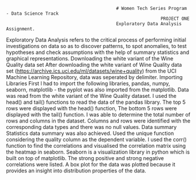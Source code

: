                                               # Women Tech Series Program - Data Science Track
                                                               PROJECT ONE
                                              Exploratory Data Analysis Assignment.
Exploratory Data Analysis refers to the critical process of performing initial investigations on data so as to discover patterns, to spot anomalies, to test hypotheses and check assumptions with the help of summary statistics and graphical representations.
                               Downloading the white variant of the Wine Quality data set
After downloading the white variant of Wine Quality data set (https://archive.ics.uci.edu/ml/datasets/wine+quality) from the UCI Machine Learning Repository, data was seperated by delimiter.
                               Importing Libraries
First l had to import the following libraries, pandas, numpy, seaborn, matplotlib - the pyplot was also imported from the matplotlib.
Data was read from the white variant of the Wine Quality dataset.
I used the head() and tail() functions to read the data of the pandas library. 
      The top 5 rows were displayed with the head() function, 
      The bottom 5 rows were displayed with the tail() function.
I was able to determine the total number of rows and columns in the dataset. 
Columns and rows were identified with the corresponding data types and there was no null values.
                               Data summary
Statistics data summary was also achieved.
Used the unique function considering the quality column as the dependent variable.
I used the corr() function to find the correlations and visualised the correlation matrix using the heatmap in seaborn. Seaborn is a visualization library in python which is built on top of matplotlib.
       The strong positive and strong negative correlations were listed.
A box plot for the data was plotted because it provides an insight into distribution properties of the data.
